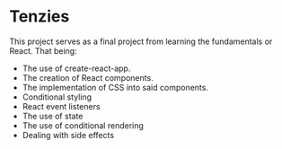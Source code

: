 # Tenzies

This project serves as a final project from learning the fundamentals or React. That being:

- The use of create-react-app.
- The creation of React components.
- The implementation of CSS into said components.
- Conditional styling
- React event listeners
- The use of state
- The use of conditional rendering
- Dealing with side effects
